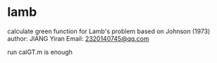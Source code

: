 # lamb
calculate green function for Lamb's problem based on Johnson (1973)
author: JIANG Yiran  Email: 2320140745@qq.com

run calGT.m is enough
